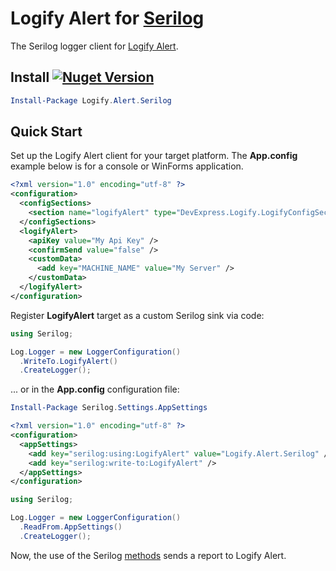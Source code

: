 # Logify Alert for [Serilog](https://serilog.net/)

The Serilog logger client for [Logify Alert](https://logify.devexpress.com).

## Install <a href="https://www.nuget.org/packages/Logify.Alert.Serilog/"><img alt="Nuget Version" src="https://img.shields.io/nuget/v/Logify.Alert.Serilog.svg" data-canonical-src="https://img.shields.io/nuget/v/Logify.Alert.Serilog.svg" style="max-width:100%;" /></a>
```ps1
Install-Package Logify.Alert.Serilog
```

## Quick Start

Set up the Logify Alert client for your target platform. The **App.config** example below is for a console or WinForms application.
```xml
<?xml version="1.0" encoding="utf-8" ?>
<configuration>
  <configSections>
    <section name="logifyAlert" type="DevExpress.Logify.LogifyConfigSection, Logify.Alert.Win" />
  </configSections>
  <logifyAlert>
    <apiKey value="My Api Key" />
    <confirmSend value="false" />
    <customData>
      <add key="MACHINE_NAME" value="My Server" />
    </customData>
  </logifyAlert>
</configuration>
```


Register **LogifyAlert** target as a custom Serilog sink via code:

```csharp
using Serilog;

Log.Logger = new LoggerConfiguration()
  .WriteTo.LogifyAlert()
  .CreateLogger();
```

... or in the **App.config** configuration file:

```ps1
Install-Package Serilog.Settings.AppSettings
```

```xml
<?xml version="1.0" encoding="utf-8" ?>
<configuration>
  <appSettings>
    <add key="serilog:using:LogifyAlert" value="Logify.Alert.Serilog" />
    <add key="serilog:write-to:LogifyAlert" />
  </appSettings>
</configuration>
```

```csharp
using Serilog;

Log.Logger = new LoggerConfiguration()
  .ReadFrom.AppSettings()
  .CreateLogger();
```

Now, the use of the Serilog [methods](https://github.com/serilog/serilog/wiki/Writing-Log-Events) sends a report to Logify Alert.
